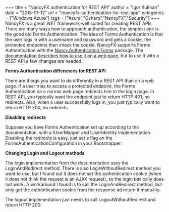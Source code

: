 +++
title = "NancyFX authentication for REST API"
author = "Igor Kulman"
date = "2015-01-12"
url = "/nancyfx-authentication-for-rest-api/"
categories = ["Windows Azure"]
tags = ["Azure","Csharp","NancyFX","Security"]
+++
NancyFX is a great .NET framework well suited for creating REST APIs. There are many ways how to approach authentication, the simplest one is the good old Forms Authentication. The idea of Forms Authentication is that the user logs in with a username and password and gets a cookie, the protected endpoints then check the cookie. NancyFX supports Forms Authentication with the [Nancy.Authentication.Forms][1] package. The [documentation describes how to use it on a web page][2], but to use it with a REST API a few changes are needed.

**Forms Authentication differences for REST API**

There are things you want to do differently in a REST API than on a web page. If a user tries to access a protected endpoint, the Forms Authentication on a normal web page redirects him to the login page. In REST API, you typically want the endpoint just to return HTTP 401, no redirects. Also, when a user successfully logs in, you just typically want to return HTTP 200, no redirects.

<!--more-->

**Disabling redirects**

Suppose you have Forms Authentication set up according to the documentation, with a IUserMapper and IUserIdentity implementation. Disabling the redirects is easy, just set a flag on the FormsAuthenticationConfiguration in your Bootstrapper:

<div data-gist="2430a948fe6c426cdd01" data-file="Bootstrapper.cs"></div>

**Changing Login and Logout methods**

The login implementation from the documentation uses the LoginAndRedirect method. There is also LoginWithoutRedirect method you want to use, but I found out it does not set the authentication cookie (when it does not think the request is an AJAX request), so the login basically does not work. A workaround I found is to call the LoginAndRedirect method, but only get the authentication cookie from the response ad return it manually:

<div data-gist="2430a948fe6c426cdd01" data-file="login.cs"></div>

The logout implementation just needs to call LogoutWithoutRedirect and return HTTP 200:

<div data-gist="2430a948fe6c426cdd01" data-file="logout.cs"></div>

 [1]: https://www.nuget.org/packages/Nancy.Authentication.Forms/
 [2]: https://github.com/NancyFx/Nancy/wiki/Forms-Authentication
